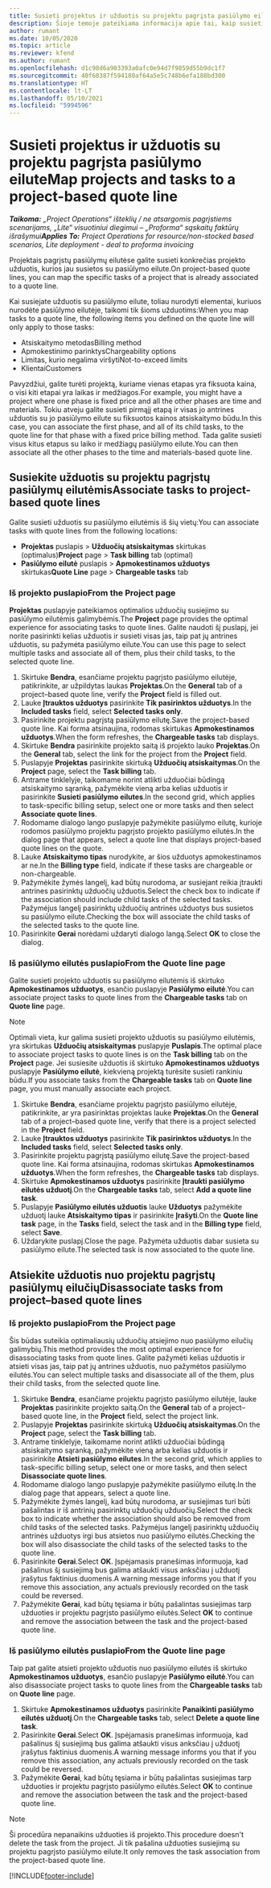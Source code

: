 ```yaml
---
title: Susieti projektus ir užduotis su projektu pagrįsta pasiūlymo eilute
description: Šioje temoje pateikiama informacija apie tai, kaip susieti projektus ir užduotis su projekto užduočių eilute.
author: rumant
ms.date: 10/05/2020
ms.topic: article
ms.reviewer: kfend
ms.author: rumant
ms.openlocfilehash: d1c98d6a903393a0afc0e94d7f9859d55b9dc1f7
ms.sourcegitcommit: 40f68387f594180af64a5e5c748b6efa188bd300
ms.translationtype: HT
ms.contentlocale: lt-LT
ms.lasthandoff: 05/10/2021
ms.locfileid: "5994596"
---
```

# <a name="map-projects-and-tasks-to-a-project-based-quote-line"></a><span data-ttu-id="fda9e-103">Susieti projektus ir užduotis su projektu pagrįsta pasiūlymo eilute</span><span class="sxs-lookup"><span data-stu-id="fda9e-103">Map projects and tasks to a project-based quote line</span></span>

<span data-ttu-id="fda9e-104">_**Taikoma:** „Project Operations“ išteklių / ne atsargomis pagrįstiems scenarijams, „Lite“ visuotiniui diegimui – „Proforma“ sąskaitų faktūrų išrašymui_</span><span class="sxs-lookup"><span data-stu-id="fda9e-104">_**Applies To:** Project Operations for resource/non-stocked based scenarios, Lite deployment - deal to proforma invoicing_</span></span>

<span data-ttu-id="fda9e-105">Projektais pagrįstų pasiūlymų eilutėse galite susieti konkrečias projekto užduotis, kurios jau susietos su pasiūlymo eilute.</span><span class="sxs-lookup"><span data-stu-id="fda9e-105">On project-based quote lines, you can map the specific tasks of a project that is already associated to a quote line.</span></span>

<span data-ttu-id="fda9e-106">Kai susiejate užduotis su pasiūlymo eilute, toliau nurodyti elementai, kuriuos nurodėte pasiūlymo eilutėje, taikomi tik šioms užduotims:</span><span class="sxs-lookup"><span data-stu-id="fda9e-106">When you map tasks to a quote line, the following items you defined on the quote line will only apply to those tasks:</span></span>

- <span data-ttu-id="fda9e-107">Atsiskaitymo metodas</span><span class="sxs-lookup"><span data-stu-id="fda9e-107">Billing method</span></span>
- <span data-ttu-id="fda9e-108">Apmokestinimo parinktys</span><span class="sxs-lookup"><span data-stu-id="fda9e-108">Chargeability options</span></span>
- <span data-ttu-id="fda9e-109">Limitas, kurio negalima viršyti</span><span class="sxs-lookup"><span data-stu-id="fda9e-109">Not-to-exceed limits</span></span>
- <span data-ttu-id="fda9e-110">Klientai</span><span class="sxs-lookup"><span data-stu-id="fda9e-110">Customers</span></span>

<span data-ttu-id="fda9e-111">Pavyzdžiui, galite turėti projektą, kuriame vienas etapas yra fiksuota kaina, o visi kiti etapai yra laikas ir medžiagos.</span><span class="sxs-lookup"><span data-stu-id="fda9e-111">For example, you might have a project where one phase is fixed price and all the other phases are time and materials.</span></span> <span data-ttu-id="fda9e-112">Tokiu atveju galite susieti pirmąjį etapą ir visas jo antrines užduotis su jo pasiūlymo eilute su fiksuotos kainos atsiskaitymo būdu.</span><span class="sxs-lookup"><span data-stu-id="fda9e-112">In this case, you can associate the first phase, and all of its child tasks, to the quote line for that phase with a fixed price billing method.</span></span> <span data-ttu-id="fda9e-113">Tada galite susieti visus kitus etapus su laiko ir medžiagų pasiūlymo eilute.</span><span class="sxs-lookup"><span data-stu-id="fda9e-113">You can then associate all the other phases to the time and materials-based quote line.</span></span>

## <a name="associate-tasks-to-project-based-quote-lines"></a><span data-ttu-id="fda9e-114">Susiekite užduotis su projektu pagrįstų pasiūlymų eilutėmis</span><span class="sxs-lookup"><span data-stu-id="fda9e-114">Associate tasks to project-based quote lines</span></span>

<span data-ttu-id="fda9e-115">Galite susieti užduotis su pasiūlymo eilutėmis iš šių vietų:</span><span class="sxs-lookup"><span data-stu-id="fda9e-115">You can associate tasks with quote lines from the following locations:</span></span>

- <span data-ttu-id="fda9e-116">**Projektas** puslapis > **Užduočių atsiskaitymas** skirtukas (optimalus)</span><span class="sxs-lookup"><span data-stu-id="fda9e-116">**Project** page > **Task billing** tab (optimal)</span></span>
- <span data-ttu-id="fda9e-117">**Pasiūlymo eilutė** puslapis > **Apmokestinamos užduotys** skirtukas</span><span class="sxs-lookup"><span data-stu-id="fda9e-117">**Quote Line** page > **Chargeable tasks** tab</span></span> 

### <a name="from-the-project-page"></a><span data-ttu-id="fda9e-118">Iš projekto puslapio</span><span class="sxs-lookup"><span data-stu-id="fda9e-118">From the Project page</span></span>

<span data-ttu-id="fda9e-119">**Projektas** puslapyje pateikiamos optimalios užduočių susiejimo su pasiūlymo eilutėmis galimybėmis.</span><span class="sxs-lookup"><span data-stu-id="fda9e-119">The **Project** page provides the optimal experience for associating tasks to quote lines.</span></span> <span data-ttu-id="fda9e-120">Galite naudoti šį puslapį, jei norite pasirinkti kelias užduotis ir susieti visas jas, taip pat jų antrines užduotis, su pažymėta pasiūlymo eilute.</span><span class="sxs-lookup"><span data-stu-id="fda9e-120">You can use this page to select multiple tasks and associate all of them, plus their child tasks, to the selected quote line.</span></span>

1. <span data-ttu-id="fda9e-121">Skirtuke **Bendra**, esančiame projektu pagrįsto pasiūlymo eilutėje, patikrinkite, ar užpildytas laukas **Projektas**.</span><span class="sxs-lookup"><span data-stu-id="fda9e-121">On the **General** tab of a project–based quote line, verify the **Project** field is filled out.</span></span>
2. <span data-ttu-id="fda9e-122">Lauke **Įtrauktos užduotys** pasirinkite **Tik pasirinktos užduotys**.</span><span class="sxs-lookup"><span data-stu-id="fda9e-122">In the **Included tasks** field, select **Selected tasks only**.</span></span>
3. <span data-ttu-id="fda9e-123">Pasirinkite projektu pagrįstą pasiūlymo eilutę.</span><span class="sxs-lookup"><span data-stu-id="fda9e-123">Save the project-based quote line.</span></span> <span data-ttu-id="fda9e-124">Kai forma atsinaujina, rodomas skirtukas **Apmokestinamos užduotys**.</span><span class="sxs-lookup"><span data-stu-id="fda9e-124">When the form refreshes, the **Chargeable tasks** tab displays.</span></span>
4. <span data-ttu-id="fda9e-125">Skirtuke **Bendra** pasirinkite projekto saitą iš projekto lauko **Projektas**.</span><span class="sxs-lookup"><span data-stu-id="fda9e-125">On the **General** tab, select the link for the project from the **Project** field.</span></span>
5. <span data-ttu-id="fda9e-126">Puslapyje **Projektas** pasirinkite skirtuką **Užduočių atsiskaitymas**.</span><span class="sxs-lookup"><span data-stu-id="fda9e-126">On the **Project** page, select the **Task billing** tab.</span></span>
6. <span data-ttu-id="fda9e-127">Antrame tinklelyje, taikomame norint atlikti užduočiai būdingą atsiskaitymo sąranką, pažymėkite vieną arba kelias užduotis ir pasirinkite **Susieti pasiūlymo eilutes**.</span><span class="sxs-lookup"><span data-stu-id="fda9e-127">In the second grid, which applies to task-specific billing setup, select one or more tasks and then select **Associate quote lines**.</span></span>
7. <span data-ttu-id="fda9e-128">Rodomame dialogo lango puslapyje pažymėkite pasiūlymo eilutę, kurioje rodomos pasiūlymo projektu pagrįsto projekto pasiūlymo eilutės.</span><span class="sxs-lookup"><span data-stu-id="fda9e-128">In the dialog page that appears, select a quote line that displays project-based quote lines on the quote.</span></span>
8. <span data-ttu-id="fda9e-129">Lauke **Atsiskaitymo tipas** nurodykite, ar šios užduotys apmokestinamos ar ne.</span><span class="sxs-lookup"><span data-stu-id="fda9e-129">In the **Billing type** field, indicate if these tasks are chargeable or non-chargeable.</span></span>
9. <span data-ttu-id="fda9e-130">Pažymėkite žymės langelį, kad būtų nurodoma, ar susiejant reikia įtraukti antrines pasirinktų užduočių užduotis.</span><span class="sxs-lookup"><span data-stu-id="fda9e-130">Select the check box to indicate if the association should include child tasks of the selected tasks.</span></span> <span data-ttu-id="fda9e-131">Pažymėjus langelį pasirinktų užduočių antrinės užduotys bus susietos su pasiūlymo eilute.</span><span class="sxs-lookup"><span data-stu-id="fda9e-131">Checking the box will associate the child tasks of the selected tasks to the quote line.</span></span>
10. <span data-ttu-id="fda9e-132">Pasirinkite **Gerai** norėdami uždaryti dialogo langą.</span><span class="sxs-lookup"><span data-stu-id="fda9e-132">Select **OK** to close the dialog.</span></span>

### <a name="from-the-quote-line-page"></a><span data-ttu-id="fda9e-133">Iš pasiūlymo eilutės puslapio</span><span class="sxs-lookup"><span data-stu-id="fda9e-133">From the Quote line page</span></span>

<span data-ttu-id="fda9e-134">Galite susieti projekto užduotis su pasiūlymo eilutėmis iš skirtuko **Apmokestinamos užduotys**, esančio puslapyje **Pasiūlymo eilutė**.</span><span class="sxs-lookup"><span data-stu-id="fda9e-134">You can associate project tasks to quote lines from the **Chargeable tasks** tab on **Quote line** page.</span></span>

>[!NOTE]
><span data-ttu-id="fda9e-135">Optimali vieta, kur galima susieti projekto užduotis su pasiūlymo eilutėmis, yra skirtukas **Užduočių atsiskaitymas** puslapyje **Puslapis**.</span><span class="sxs-lookup"><span data-stu-id="fda9e-135">The optimal place to associate project tasks to quote lines is on the **Task billing** tab on the **Project** page.</span></span> <span data-ttu-id="fda9e-136">Jei susiesite užduotis iš skirtuko **Apmokestinamos užduotys** puslapyje **Pasiūlymo eilutė**, kiekvieną projektą turėsite susieti rankiniu būdu.</span><span class="sxs-lookup"><span data-stu-id="fda9e-136">If you associate tasks from the **Chargeable tasks** tab on **Quote line** page, you must manually associate each project.</span></span>

1. <span data-ttu-id="fda9e-137">Skirtuke **Bendra**, esančiame projektu pagrįsto pasiūlymo eilutėje, patikrinkite, ar yra pasirinktas projektas lauke **Projektas**.</span><span class="sxs-lookup"><span data-stu-id="fda9e-137">On the **General** tab of a project–based quote line, verify that there is a project selected in the **Project** field.</span></span>
2. <span data-ttu-id="fda9e-138">Lauke **Įtrauktos užduotys** pasirinkite **Tik pasirinktos užduotys**.</span><span class="sxs-lookup"><span data-stu-id="fda9e-138">In the **Included tasks** field, select **Selected tasks only**.</span></span>
3. <span data-ttu-id="fda9e-139">Pasirinkite projektu pagrįstą pasiūlymo eilutę.</span><span class="sxs-lookup"><span data-stu-id="fda9e-139">Save the project-based quote line.</span></span> <span data-ttu-id="fda9e-140">Kai forma atsinaujina, rodomas skirtukas **Apmokestinamos užduotys**.</span><span class="sxs-lookup"><span data-stu-id="fda9e-140">When the form refreshes, the **Chargeable tasks** tab displays.</span></span>
4. <span data-ttu-id="fda9e-141">Skirtuke **Apmokestinamos užduotys** pasirinkite **Įtraukti pasiūlymo eilutės užduotį**.</span><span class="sxs-lookup"><span data-stu-id="fda9e-141">On the **Chargeable tasks** tab, select **Add a quote line task**.</span></span>
5. <span data-ttu-id="fda9e-142">Puslapyje **Pasiūlymo eilutės užduotis** lauke **Užduotys** pažymėkite užduotį lauke **Atsiskaitymo tipas** ir pasirinkite **Įrašyti**.</span><span class="sxs-lookup"><span data-stu-id="fda9e-142">On the **Quote line task** page, in the **Tasks** field, select the task and in the **Billing type** field, select **Save**.</span></span> 
6. <span data-ttu-id="fda9e-143">Uždarykite puslapį.</span><span class="sxs-lookup"><span data-stu-id="fda9e-143">Close the page.</span></span> <span data-ttu-id="fda9e-144">Pažymėta užduotis dabar susieta su pasiūlymo eilute.</span><span class="sxs-lookup"><span data-stu-id="fda9e-144">The selected task is now associated to the quote line.</span></span>

## <a name="disassociate-tasks-from-projectbased-quote-lines"></a><span data-ttu-id="fda9e-145">Atsiekite užduotis nuo projektu pagrįstų pasiūlymų eilučių</span><span class="sxs-lookup"><span data-stu-id="fda9e-145">Disassociate tasks from project–based quote lines</span></span>

### <a name="from-the-project-page"></a><span data-ttu-id="fda9e-146">Iš projekto puslapio</span><span class="sxs-lookup"><span data-stu-id="fda9e-146">From the Project page</span></span>

<span data-ttu-id="fda9e-147">Šis būdas suteikia optimaliausių užduočių atsiejimo nuo pasiūlymo eilučių galimybių.</span><span class="sxs-lookup"><span data-stu-id="fda9e-147">This method provides the most optimal experience for disassociating tasks from quote lines.</span></span> <span data-ttu-id="fda9e-148">Galite pažymėti kelias užduotis ir atsieti visas jas, taip pat jų antrines užduotis, nuo pažymėtos pasiūlymo eilutės.</span><span class="sxs-lookup"><span data-stu-id="fda9e-148">You can select multiple tasks and disassociate all of the them, plus their child tasks, from the selected quote line.</span></span>

1. <span data-ttu-id="fda9e-149">Skirtuke **Bendra**, esančiame projektu pagrįsto pasiūlymo eilutėje, lauke **Projektas** pasirinkite projekto saitą.</span><span class="sxs-lookup"><span data-stu-id="fda9e-149">On the **General** tab of a project–based quote line, in the **Project** field, select the project link.</span></span>
2. <span data-ttu-id="fda9e-150">Puslapyje **Projektas** pasirinkite skirtuką **Užduočių atsiskaitymas**.</span><span class="sxs-lookup"><span data-stu-id="fda9e-150">On the **Project** page, select the **Task billing** tab.</span></span>
3. <span data-ttu-id="fda9e-151">Antrame tinklelyje, taikomame norint atlikti užduočiai būdingą atsiskaitymo sąranką, pažymėkite vieną arba kelias užduotis ir pasirinkite **Atsieti pasiūlymo eilutes**.</span><span class="sxs-lookup"><span data-stu-id="fda9e-151">In the second grid, which applies to task-specific billing setup, select one or more tasks, and then select **Disassociate quote lines**.</span></span>
4. <span data-ttu-id="fda9e-152">Rodomame dialogo lango puslapyje pažymėkite pasiūlymo eilutę.</span><span class="sxs-lookup"><span data-stu-id="fda9e-152">In the dialog page that appears, select a quote line.</span></span>
5. <span data-ttu-id="fda9e-153">Pažymėkite žymės langelį, kad būtų nurodoma, ar susiejimas turi būti pašalintas ir iš antrinių pasirinktų užduočių užduočių.</span><span class="sxs-lookup"><span data-stu-id="fda9e-153">Select the check box to indicate whether the association should also be removed from child tasks of the selected tasks.</span></span> <span data-ttu-id="fda9e-154">Pažymėjus langelį pasirinktų užduočių antrinės užduotys irgi bus atsietos nuo pasiūlymo eilutės.</span><span class="sxs-lookup"><span data-stu-id="fda9e-154">Checking the box will also disassociate the child tasks of the selected tasks to the quote line.</span></span>
6. <span data-ttu-id="fda9e-155">Pasirinkite **Gerai**.</span><span class="sxs-lookup"><span data-stu-id="fda9e-155">Select **OK**.</span></span> <span data-ttu-id="fda9e-156">Įspėjamasis pranešimas informuoja, kad pašalinus šį susiejimą bus galima atšaukti visus anksčiau į užduotį įrašytus faktinius duomenis.</span><span class="sxs-lookup"><span data-stu-id="fda9e-156">A warning message informs you that if you remove this association, any actuals previously recorded on the task could be reversed.</span></span> 
7. <span data-ttu-id="fda9e-157">Pažymėkite **Gerai**, kad būtų tęsiama ir būtų pašalintas susiejimas tarp užduoties ir projektu pagrįsto pasiūlymo eilutės.</span><span class="sxs-lookup"><span data-stu-id="fda9e-157">Select **OK** to continue and remove the association between the task and the project-based quote line.</span></span>

### <a name="from-the-quote-line-page"></a><span data-ttu-id="fda9e-158">Iš pasiūlymo eilutės puslapio</span><span class="sxs-lookup"><span data-stu-id="fda9e-158">From the Quote line page</span></span>

<span data-ttu-id="fda9e-159">Taip pat galite atsieti projekto užduotis nuo pasiūlymo eilutės iš skirtuko **Apmokestinamos užduotys**, esančio puslapyje **Pasiūlymo eilutė**.</span><span class="sxs-lookup"><span data-stu-id="fda9e-159">You can also disassociate project tasks to quote lines from the **Chargeable tasks** tab on **Quote line** page.</span></span>

1. <span data-ttu-id="fda9e-160">Skirtuke **Apmokestinamos užduotys** pasirinkite **Panaikinti pasiūlymo eilutės užduotį**.</span><span class="sxs-lookup"><span data-stu-id="fda9e-160">On the **Chargeable tasks** tab, select **Delete a quote line task**.</span></span>
2. <span data-ttu-id="fda9e-161">Pasirinkite **Gerai**.</span><span class="sxs-lookup"><span data-stu-id="fda9e-161">Select **OK**.</span></span> <span data-ttu-id="fda9e-162">Įspėjamasis pranešimas informuoja, kad pašalinus šį susiejimą bus galima atšaukti visus anksčiau į užduotį įrašytus faktinius duomenis.</span><span class="sxs-lookup"><span data-stu-id="fda9e-162">A warning message informs you that if you remove this association, any actuals previously recorded on the task could be reversed.</span></span> 
3. <span data-ttu-id="fda9e-163">Pažymėkite **Gerai**, kad būtų tęsiama ir būtų pašalintas susiejimas tarp užduoties ir projektu pagrįsto pasiūlymo eilutės.</span><span class="sxs-lookup"><span data-stu-id="fda9e-163">Select **OK** to continue and remove the association between the task and the project-based quote line.</span></span>

>[!NOTE]
> <span data-ttu-id="fda9e-164">Ši procedūra nepanaikins užduoties iš projekto.</span><span class="sxs-lookup"><span data-stu-id="fda9e-164">This procedure doesn't delete the task from the project.</span></span> <span data-ttu-id="fda9e-165">Ji tik pašalina užduoties susiejimą su projektu pagrįsto pasiūlymo eilute.</span><span class="sxs-lookup"><span data-stu-id="fda9e-165">It only removes the task association from the project-based quote line.</span></span>


[!INCLUDE[footer-include](../../includes/footer-banner.md)]
